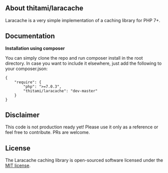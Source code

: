
## About thitami/laracache

Laracache is a very simple implementation of a caching library for PHP 7+.

## Documentation

**Installation using composer**

You can simply clone the repo and run composer install in the root directory. In case you want to include it elsewhere, just add the following to your composer.json:

```
{
	"require": {
		"php": ">=7.0.3",
		"thitami/laracache": "dev-master"
	}
}
```
## Disclaimer

This code is not production ready yet! Please use it only as a reference or feel free to contribute. PRs are welcome.

## License

The Laracache caching library is open-sourced software licensed under the [MIT license](https://opensource.org/licenses/MIT).
